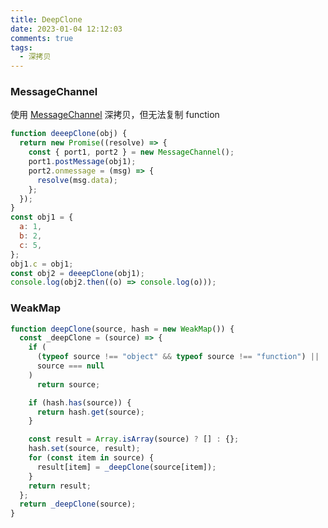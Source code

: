 ```yaml
---
title: DeepClone
date: 2023-01-04 12:12:03
comments: true
tags:
  - 深拷贝
---
```


### MessageChannel

使用 [MessageChannel](https://developer.mozilla.org/zh-CN/docs/Web/API/MessageChannel) 深拷贝，但无法复制 function

```javascript
function deeepClone(obj) {
  return new Promise((resolve) => {
    const { port1, port2 } = new MessageChannel();
    port1.postMessage(obj1);
    port2.onmessage = (msg) => {
      resolve(msg.data);
    };
  });
}
const obj1 = {
  a: 1,
  b: 2,
  c: 5,
};
obj1.c = obj1;
const obj2 = deeepClone(obj1);
console.log(obj2.then((o) => console.log(o)));
```

### WeakMap

```javascript
function deepClone(source, hash = new WeakMap()) {
  const _deepClone = (source) => {
    if (
      (typeof source !== "object" && typeof source !== "function") ||
      source === null
    )
      return source;

    if (hash.has(source)) {
      return hash.get(source);
    }

    const result = Array.isArray(source) ? [] : {};
    hash.set(source, result);
    for (const item in source) {
      result[item] = _deepClone(source[item]);
    }
    return result;
  };
  return _deepClone(source);
}
```
